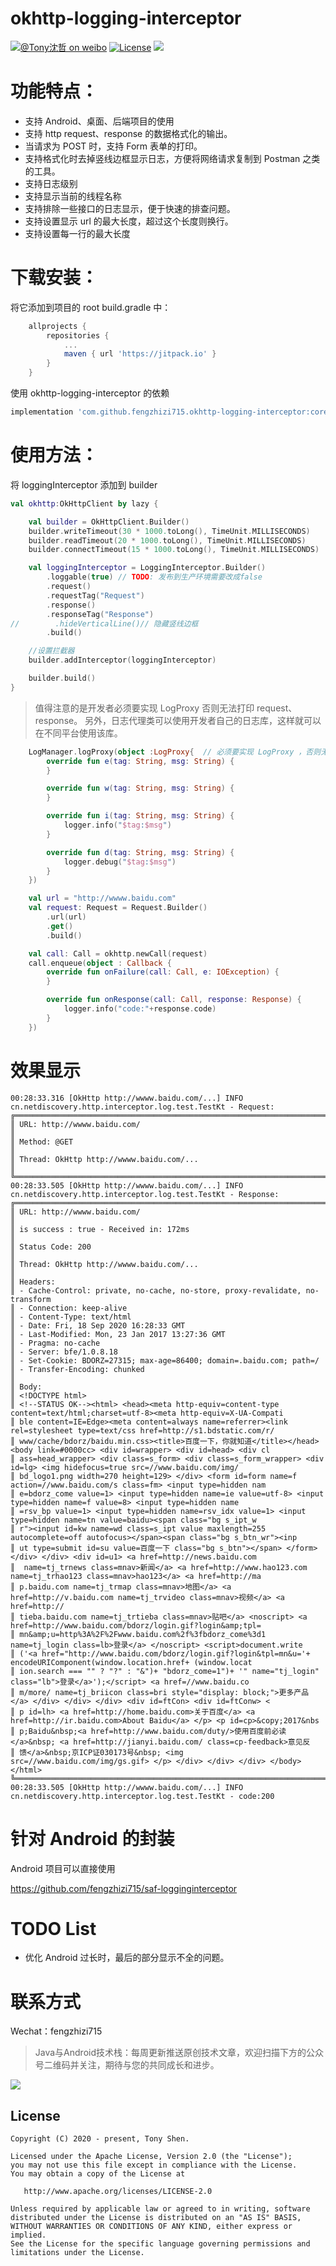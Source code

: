 # okhttp-logging-interceptor

[![@Tony沈哲 on weibo](https://img.shields.io/badge/weibo-%40Tony%E6%B2%88%E5%93%B2-blue.svg)](http://www.weibo.com/fengzhizi715)
[![License](https://img.shields.io/badge/license-Apache%202-lightgrey.svg)](https://www.apache.org/licenses/LICENSE-2.0.html)
[![](https://jitpack.io/v/fengzhizi715/okhttp-logging-interceptor.svg)](https://jitpack.io/#fengzhizi715/okhttp-logging-interceptor)

# 功能特点：

* 支持 Android、桌面、后端项目的使用
* 支持 http request、response 的数据格式化的输出。
* 当请求为 POST 时，支持 Form 表单的打印。
* 支持格式化时去掉竖线边框显示日志，方便将网络请求复制到 Postman 之类的工具。
* 支持日志级别
* 支持显示当前的线程名称
* 支持排除一些接口的日志显示，便于快速的排查问题。
* 支持设置显示 url 的最大长度，超过这个长度则换行。 
* 支持设置每一行的最大长度

# 下载安装：

将它添加到项目的 root build.gradle 中：

```groovy
    allprojects {
        repositories {
            ...
            maven { url 'https://jitpack.io' }
        }
    }
```

使用 okhttp-logging-interceptor 的依赖

```groovy
implementation 'com.github.fengzhizi715.okhttp-logging-interceptor:core:v1.1.4'
```

# 使用方法：

将 loggingInterceptor 添加到 builder

```kotlin
val okhttp:OkHttpClient by lazy {

    val builder = OkHttpClient.Builder()
    builder.writeTimeout(30 * 1000.toLong(), TimeUnit.MILLISECONDS)
    builder.readTimeout(20 * 1000.toLong(), TimeUnit.MILLISECONDS)
    builder.connectTimeout(15 * 1000.toLong(), TimeUnit.MILLISECONDS)

    val loggingInterceptor = LoggingInterceptor.Builder()
        .loggable(true) // TODO: 发布到生产环境需要改成false
        .request()
        .requestTag("Request")
        .response()
        .responseTag("Response")
//        .hideVerticalLine()// 隐藏竖线边框
        .build()

    //设置拦截器
    builder.addInterceptor(loggingInterceptor)

    builder.build()
}
```

> 值得注意的是开发者必须要实现 LogProxy 否则无法打印 request、response。
另外，日志代理类可以使用开发者自己的日志库，这样就可以在不同平台使用该库。

```kotlin
    LogManager.logProxy(object :LogProxy{  // 必须要实现 LogProxy ，否则无法打印网络请求的 request 、response
        override fun e(tag: String, msg: String) {
        }

        override fun w(tag: String, msg: String) {
        }

        override fun i(tag: String, msg: String) {
            logger.info("$tag:$msg")
        }

        override fun d(tag: String, msg: String) {
            logger.debug("$tag:$msg")
        }
    })

    val url = "http://wwww.baidu.com"
    val request: Request = Request.Builder()
        .url(url)
        .get()
        .build()

    val call: Call = okhttp.newCall(request)
    call.enqueue(object : Callback {
        override fun onFailure(call: Call, e: IOException) {
        }

        override fun onResponse(call: Call, response: Response) {
            logger.info("code:"+response.code)
        }
    })
```

# 效果显示

```
00:28:33.316 [OkHttp http://wwww.baidu.com/...] INFO cn.netdiscovery.http.interceptor.log.test.TestKt - Request:  
╔══════════════════════════════════════════════════════════════════════════════════════════════════
║ URL: http://wwww.baidu.com/
║ 
║ Method: @GET
║ 
║ Thread: OkHttp http://wwww.baidu.com/...
║ 
╚══════════════════════════════════════════════════════════════════════════════════════════════════
00:28:33.505 [OkHttp http://wwww.baidu.com/...] INFO cn.netdiscovery.http.interceptor.log.test.TestKt - Response:  
╔══════════════════════════════════════════════════════════════════════════════════════════════════
║ URL: http://wwww.baidu.com/
║ 
║ is success : true - Received in: 172ms
║ 
║ Status Code: 200
║ 
║ Thread: OkHttp http://wwww.baidu.com/...
║ 
║ Headers:
║ - Cache-Control: private, no-cache, no-store, proxy-revalidate, no-transform
║ - Connection: keep-alive
║ - Content-Type: text/html
║ - Date: Fri, 18 Sep 2020 16:28:33 GMT
║ - Last-Modified: Mon, 23 Jan 2017 13:27:36 GMT
║ - Pragma: no-cache
║ - Server: bfe/1.0.8.18
║ - Set-Cookie: BDORZ=27315; max-age=86400; domain=.baidu.com; path=/
║ - Transfer-Encoding: chunked
║ 
║ Body:
║ <!DOCTYPE html>
║ <!--STATUS OK--><html> <head><meta http-equiv=content-type content=text/html;charset=utf-8><meta http-equiv=X-UA-Compati
║ ble content=IE=Edge><meta content=always name=referrer><link rel=stylesheet type=text/css href=http://s1.bdstatic.com/r/
║ www/cache/bdorz/baidu.min.css><title>百度一下，你就知道</title></head> <body link=#0000cc> <div id=wrapper> <div id=head> <div cl
║ ass=head_wrapper> <div class=s_form> <div class=s_form_wrapper> <div id=lg> <img hidefocus=true src=//www.baidu.com/img/
║ bd_logo1.png width=270 height=129> </div> <form id=form name=f action=//www.baidu.com/s class=fm> <input type=hidden nam
║ e=bdorz_come value=1> <input type=hidden name=ie value=utf-8> <input type=hidden name=f value=8> <input type=hidden name
║ =rsv_bp value=1> <input type=hidden name=rsv_idx value=1> <input type=hidden name=tn value=baidu><span class="bg s_ipt_w
║ r"><input id=kw name=wd class=s_ipt value maxlength=255 autocomplete=off autofocus></span><span class="bg s_btn_wr"><inp
║ ut type=submit id=su value=百度一下 class="bg s_btn"></span> </form> </div> </div> <div id=u1> <a href=http://news.baidu.com
║  name=tj_trnews class=mnav>新闻</a> <a href=http://www.hao123.com name=tj_trhao123 class=mnav>hao123</a> <a href=http://ma
║ p.baidu.com name=tj_trmap class=mnav>地图</a> <a href=http://v.baidu.com name=tj_trvideo class=mnav>视频</a> <a href=http://
║ tieba.baidu.com name=tj_trtieba class=mnav>贴吧</a> <noscript> <a href=http://www.baidu.com/bdorz/login.gif?login&amp;tpl=
║ mn&amp;u=http%3A%2F%2Fwww.baidu.com%2f%3fbdorz_come%3d1 name=tj_login class=lb>登录</a> </noscript> <script>document.write
║ ('<a href="http://www.baidu.com/bdorz/login.gif?login&tpl=mn&u='+ encodeURIComponent(window.location.href+ (window.locat
║ ion.search === "" ? "?" : "&")+ "bdorz_come=1")+ '" name="tj_login" class="lb">登录</a>');</script> <a href=//www.baidu.co
║ m/more/ name=tj_briicon class=bri style="display: block;">更多产品</a> </div> </div> </div> <div id=ftCon> <div id=ftConw> <
║ p id=lh> <a href=http://home.baidu.com>关于百度</a> <a href=http://ir.baidu.com>About Baidu</a> </p> <p id=cp>&copy;2017&nbs
║ p;Baidu&nbsp;<a href=http://www.baidu.com/duty/>使用百度前必读</a>&nbsp; <a href=http://jianyi.baidu.com/ class=cp-feedback>意见反
║ 馈</a>&nbsp;京ICP证030173号&nbsp; <img src=//www.baidu.com/img/gs.gif> </p> </div> </div> </div> </body> </html>
╚══════════════════════════════════════════════════════════════════════════════════════════════════
00:28:33.505 [OkHttp http://wwww.baidu.com/...] INFO cn.netdiscovery.http.interceptor.log.test.TestKt - code:200
```

# 针对 Android 的封装

Android 项目可以直接使用

https://github.com/fengzhizi715/saf-logginginterceptor

# TODO List

* 优化 Android 过长时，最后的部分显示不全的问题。

联系方式
===

Wechat：fengzhizi715

> Java与Android技术栈：每周更新推送原创技术文章，欢迎扫描下方的公众号二维码并关注，期待与您的共同成长和进步。

![](https://github.com/fengzhizi715/NetDiscovery/blob/master/images/gzh.jpeg)

License
-------

    Copyright (C) 2020 - present, Tony Shen.

    Licensed under the Apache License, Version 2.0 (the "License");
    you may not use this file except in compliance with the License.
    You may obtain a copy of the License at

       http://www.apache.org/licenses/LICENSE-2.0

    Unless required by applicable law or agreed to in writing, software
    distributed under the License is distributed on an "AS IS" BASIS,
    WITHOUT WARRANTIES OR CONDITIONS OF ANY KIND, either express or implied.
    See the License for the specific language governing permissions and
    limitations under the License.